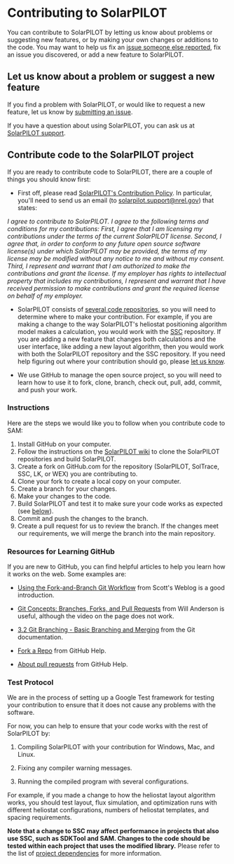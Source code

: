 # Contributing to SolarPILOT

You can contribute to SolarPILOT by letting us know about problems or suggesting new features, or by making your own changes or additions to the code. You may want to help us fix an [issue someone else reported](https://github.com/NREL/SolarPILOT/issues), fix an issue you discovered, or add a new feature to SolarPILOT.

## Let us know about a problem or suggest a new feature

If you find a problem with SolarPILOT, or would like to request a new feature, let us know by [submitting an issue](https://github.com/NREL/SolarPILOT/issues/new).

If you have a question about using SolarPILOT, you can ask us at [SolarPILOT support](mailto://solarpilot.support@nrel.gov).

## Contribute code to the SolarPILOT project

If you are ready to contribute code to SolarPILOT, there are a couple of things you should know first:

* First off, please read [SolarPILOT's Contribution Policy](https://github.com/NREL/SolarPILOT/wiki/Contribution-Policy).  In particular, you'll need to send us an email (to [solarpilot.support@nrel.gov](mailto://solarpilot.support@nrel.gov)) that states:

_I agree to contribute to SolarPILOT. I agree to the following terms and conditions for my contributions: First, I agree that I am licensing my contributions under the terms of the current SolarPILOT license. Second, I agree that, in order to conform to any future open source software license(s) under which SolarPILOT may be provided, the terms of my license may be modified without any notice to me and without my consent. Third, I represent and warrant that I am authorized to make the contributions and grant the license. If my employer has rights to intellectual property that includes my contributions, I represent and warrant that I have received permission to make contributions and grant the required license on behalf of my employer._

* SolarPILOT consists of [several code repositories](https://github.com/NREL/SolarPILOT/wiki/Software-Dependencies), so you will need to determine where to make your contribution. For example, if you are making a change to the way SolarPILOT's heliostat positioning algorithm model makes a calculation, you would work with the [SSC](https://github.com/NREL/SSC) repository. If you are adding a new feature that changes both calculations and the user interface, like adding a new layout algorithm, then you would work with both the SolarPILOT repository and the SSC repository. If you need help figuring out where your contribution should go, please [let us know](mailto://solarpilot.support@nrel.gov).

* We use GitHub to manage the open source project, so you will need to learn how to use it to fork, clone, branch, check out, pull, add, commit, and push your work. 

### Instructions

Here are the steps we would like you to follow when you contribute code to SAM:

1. Install GitHub on your computer.
1. Follow the instructions on the [SolarPILOT wiki](https://github.com/NREL/SolarPILOT/wiki) to clone the SolarPILOT repositories and build SolarPILOT.
1. Create a fork on GitHub.com for the repository (SolarPILOT, SolTrace, SSC, LK, or WEX) you are contributing to.
1. Clone your fork to create a local copy on your computer.
1. Create a branch for your changes.
1. Make your changes to the code.
1. Build SolarPILOT and test it to make sure your code works as expected (see [below](#test-protocol)).
1. Commit and push the changes to the branch.
1. Create a pull request for us to review the branch. If the changes meet our requirements, we will merge the branch into the main repository.

### Resources for Learning GitHub

If you are new to GitHub, you can find helpful articles to help you learn how it works on the web. Some examples are:

* [Using the Fork-and-Branch Git Workflow](https://blog.scottlowe.org/2015/01/27/using-fork-branch-git-workflow/) from Scott's Weblog is a good introduction.

* [Git Concepts: Branches, Forks, and Pull Requests](http://willi.am/blog/2014/05/12/git-concepts-branches-forks-and-pull-requests/) from Will Anderson is useful, although the video on the page does not work.

* [3.2 Git Branching - Basic Branching and Merging](https://www.git-scm.com/book/en/v2/Git-Branching-Basic-Branching-and-Merging) from the Git documentation.

* [Fork a Repo](https://help.github.com/articles/fork-a-repo/) from GitHub Help.

* [About pull requests](https://help.github.com/articles/about-pull-requests/) from GitHub Help.

### Test Protocol

We are in the process of setting up a Google Test framework for testing your contribution to ensure that it does not cause any problems with the software. 

For now, you can help to ensure that your code works with the rest of SolarPILOT by:

1. Compiling SolarPILOT with your contribution for Windows, Mac, and Linux.

3. Fixing any compiler warning messages.

3. Running the compiled program with several configurations.

For example, if you made a change to how the heliostat layout algorithm works, you should test layout, flux simulation, and optimization runs with different heliostat configurations, numbers of heliostat templates, and spacing requirements.

**Note that a change to SSC may affect performance in projects that also use SSC, such as SDKTool and SAM. Changes to the code should be tested within each project that uses the modified library.** Please refer to the list of [project dependencies](https://github.com/NREL/SolarPILOT/wiki/Software-Dependencies) for more information.
